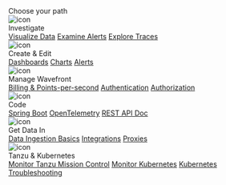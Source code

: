 <div class="hackathon-choose-path-container">
    <div class="row">
        <div class="hackathon-choose-path-card">
            <div class="section-header-h2">Choose your path</div>
        </div>
    </div>
    <div class="row hackathon-choose-path-card-wrapper">
        <div class="hackathon-choose-path-card col-md-4 col-sm-12">
            <img src="/images/hackathon_edit.png" alt="icon"/>
            <div class="hackathon-choose-path-card-title">Investigate</div>
            <div class="hackathon-choose-path-card-links">
                <a href="ui_examine_data.html">Visualize Data</a>
                <a href="alerts.html">Examine Alerts</a>
                <a href="tracing_basics.html">Explore Traces</a>
            </div>
        </div>
        <div class="hackathon-choose-path-card col-md-4 col-sm-12">
            <img src="/images/hackathon_edit.png" alt="icon"/>
            <div class="hackathon-choose-path-card-title">Create & Edit</div>
            <div class="hackathon-choose-path-card-links">
                <a href="ui_dashboards.html">Dashboards</a>
                <a href="ui_charts.html">Charts</a>
                <a href="alerts_manage.html">Alerts</a>
            </div>
        </div>
        <div class="hackathon-choose-path-card col-md-4 col-sm-12">
            <img src="/images/hackathon_edit.png" alt="icon"/>
            <div class="hackathon-choose-path-card-title">Manage Wavefront</div>
            <div class="hackathon-choose-path-card-links">
                <a href="wavefront_usage_info.html">Billing & Points-per-second</a>
                <a href="authentication.html">Authentication</a>
                <a href="authorization.html">Authorization</a>
            </div>
        </div>
    </div>
    <div class="row hackathon-choose-path-card-wrapper">
        <div class="hackathon-choose-path-card col-md-4 col-sm-12">
            <img src="/images/hackathon_edit.png" alt="icon"/>
            <div class="hackathon-choose-path-card-title">Code</div>
            <div class="hackathon-choose-path-card-links">
                <a href="wavefront_springboot.html">Spring Boot</a>
                <a href="opentelemetry_tracing.html">OpenTelemetry</a>
                <a href="wavefront_api.html">REST API Doc</a>
            </div>
        </div>
        <div class="hackathon-choose-path-card col-md-4 col-sm-12">
            <img src="/images/hackathon_edit.png" alt="icon"/>
            <div class="hackathon-choose-path-card-title">Get Data In</div>
            <div class="hackathon-choose-path-card-links">
                <a href="wavefront_data_ingestion.html">Data Ingestion Basics</a>
                <a href="integrations.html">Integrations</a>
                <a href="proxies.html">Proxies</a>
            </div>
        </div>
        <div class="hackathon-choose-path-card col-md-4 col-sm-12">
            <img src="/images/hackathon_edit.png" alt="icon"/>
            <div class="hackathon-choose-path-card-title">Tanzu & Kubernetes</div>
            <div class="hackathon-choose-path-card-links">
                <a href="integrations_tmc_howto.html">Monitor Tanzu Mission Control</a>
                <a href="wavefront_kubernetes.html">Monitor Kubernetes</a>
                <a href="wf_kubernetes_troubleshooting.html">Kubernetes Troubleshooting</a>
            </div>
        </div>
    </div>
</div>